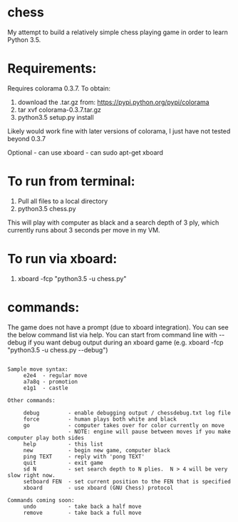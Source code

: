 # chess

My attempt to build a relatively simple chess playing game in order to learn Python 3.5.

# Requirements:
   Requires colorama 0.3.7. To obtain: 
   1. download the .tar.gz from: https://pypi.python.org/pypi/colorama
   2. tar xvf colorama-0.3.7.tar.gz
   3. python3.5 setup.py install
   
   Likely would work fine with later versions of colorama, I just have not tested beyond 0.3.7

   Optional - can use xboard - can sudo apt-get xboard


# To run from terminal:
   1. Pull all files to a local directory
   2. python3.5 chess.py

   This will play with computer as black and a search depth of 3 ply, which currently runs about 3 seconds per move in my VM.

# To run via xboard:
   1. xboard -fcp "python3.5 -u chess.py"
   
# commands:

The game does not have a prompt (due to xboard integration).  You can see the below command list via help.  You can start from command line with --debug if you want debug output during an xboard game (e.g. xboard -fcp "python3.5 -u chess.py --debug")

```

Sample move syntax:
     e2e4  - regular move
     a7a8q - promotion
     e1g1  - castle

Other commands:

     debug         - enable debugging output / chessdebug.txt log file
     force         - human plays both white and black
     go            - computer takes over for color currently on move
                   - NOTE: engine will pause between moves if you make computer play both sides
     help          - this list
     new           - begin new game, computer black
     ping TEXT     - reply with 'pong TEXT'
     quit          - exit game
     sd N          - set search depth to N plies.  N > 4 will be very slow right now.
     setboard FEN  - set current position to the FEN that is specified
     xboard        - use xboard (GNU Chess) protocol

Commands coming soon:
     undo          - take back a half move
     remove        - take back a full move


```
